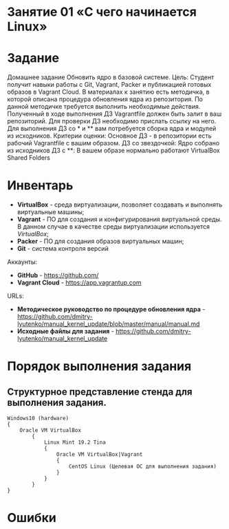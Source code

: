 # Занятие 01 «С чего начинается Linux»
# Задание
Домашнее задание
Обновить ядро в базовой системе.
Цель: Студент получит навыки работы с Git, Vagrant, Packer и публикацией готовых образов в Vagrant Cloud.
В материалах к занятию есть методичка, в которой описана процедура обновления ядра из репозитория. По данной методичке требуется выполнить необходимые действия. Полученный в ходе выполнения ДЗ Vagrantfile должен быть залит в ваш репозиторий. Для проверки ДЗ необходимо прислать ссылку на него.
Для выполнения ДЗ со * и ** вам потребуется сборка ядра и модулей из исходников.
Критерии оценки: Основное ДЗ - в репозитории есть рабочий Vagrantfile с вашим образом.
ДЗ со звездочкой: Ядро собрано из исходников
ДЗ с **: В вашем образе нормально работают VirtualBox Shared Folders
# Инвентарь
- **VirtualBox** - среда виртуализации, позволяет создавать и выполнять виртуальные машины;
- **Vagrant** - ПО для создания и конфигурирования виртуальной среды. В данном случае в качестве среды виртуализации используется *VirtualBox*;
- **Packer** - ПО для создания образов виртуальных машин;
- **Git** - система контроля версий

Аккаунты:

- **GitHub** - https://github.com/
- **Vagrant Cloud** - https://app.vagrantup.com

URLs:

- **Методическое руководство по процедуре обновления ядра** - https://github.com/dmitry-lyutenko/manual_kernel_update/blob/master/manual/manual.md
- **Исходные файлы для задания** - https://github.com/dmitry-lyutenko/manual_kernel_update
# Порядок выполнения задания
## Структурное представление стенда для выполнения задания.
    Windows10 (hardware)
    {
    	Oracle VM VirtualBox
            {
    	        Linux Mint 19.2 Tina
                {
                    Oracle VM VirtualBox|Vagrant
                    {
                        CentOS Linux (Целевая ОС для выполнения задания)
                    }
                }
    	    }
    }

# Ошибки
